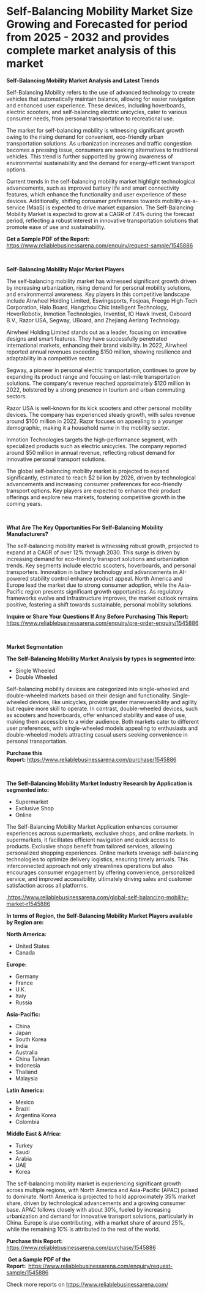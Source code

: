 <p><h1>Self-Balancing Mobility Market Size Growing and Forecasted for period from 2025 - 2032 and provides complete market analysis of this market</h1></p><p><strong>Self-Balancing Mobility Market Analysis and Latest Trends</strong></p>
<p><p>Self-Balancing Mobility refers to the use of advanced technology to create vehicles that automatically maintain balance, allowing for easier navigation and enhanced user experience. These devices, including hoverboards, electric scooters, and self-balancing electric unicycles, cater to various consumer needs, from personal transportation to recreational use.</p><p>The market for self-balancing mobility is witnessing significant growth owing to the rising demand for convenient, eco-friendly urban transportation solutions. As urbanization increases and traffic congestion becomes a pressing issue, consumers are seeking alternatives to traditional vehicles. This trend is further supported by growing awareness of environmental sustainability and the demand for energy-efficient transport options.</p><p>Current trends in the self-balancing mobility market highlight technological advancements, such as improved battery life and smart connectivity features, which enhance the functionality and user experience of these devices. Additionally, shifting consumer preferences towards mobility-as-a-service (MaaS) is expected to drive market expansion. The Self-Balancing Mobility Market is expected to grow at a CAGR of 7.4% during the forecast period, reflecting a robust interest in innovative transportation solutions that promote ease of use and sustainability.</p></p>
<p><strong>Get a Sample PDF of the Report:&nbsp;</strong> <a href="https://www.reliablebusinessarena.com/enquiry/request-sample/1545886?utm_campaign=3533&utm_medium=2&utm_source=Github&utm_content=ia&utm_term=30032025&utm_id=self-balancing-mobility">https://www.reliablebusinessarena.com/enquiry/request-sample/1545886</a></p>
<p>&nbsp;</p>
<p><strong>Self-Balancing Mobility Major Market Players</strong></p>
<p><p>The self-balancing mobility market has witnessed significant growth driven by increasing urbanization, rising demand for personal mobility solutions, and environmental awareness. Key players in this competitive landscape include Airwheel Holding Limited, Eswingsports, Fosjoas, Freego High-Tech Corporation, Halo Board, Hangzhou Chic Intelligent Technology, HoverRobotix, Inmotion Technologies, Inventist, IO Hawk Invest, Oxboard B.V., Razor USA, Segway, UBoard, and Zhejiang Aerlang Technology.</p><p>Airwheel Holding Limited stands out as a leader, focusing on innovative designs and smart features. They have successfully penetrated international markets, enhancing their brand visibility. In 2022, Airwheel reported annual revenues exceeding $150 million, showing resilience and adaptability in a competitive sector.</p><p>Segway, a pioneer in personal electric transportation, continues to grow by expanding its product range and focusing on last-mile transportation solutions. The company's revenue reached approximately $120 million in 2022, bolstered by a strong presence in tourism and urban commuting sectors.</p><p>Razor USA is well-known for its kick scooters and other personal mobility devices. The company has experienced steady growth, with sales revenue around $100 million in 2022. Razor focuses on appealing to a younger demographic, making it a household name in the mobility sector.</p><p>Inmotion Technologies targets the high-performance segment, with specialized products such as electric unicycles. The company reported around $50 million in annual revenue, reflecting robust demand for innovative personal transport solutions.</p><p>The global self-balancing mobility market is projected to expand significantly, estimated to reach $2 billion by 2026, driven by technological advancements and increasing consumer preferences for eco-friendly transport options. Key players are expected to enhance their product offerings and explore new markets, fostering competitive growth in the coming years.</p></p>
<p>&nbsp;</p>
<p><strong>What Are The Key Opportunities For Self-Balancing Mobility Manufacturers?</strong></p>
<p><p>The self-balancing mobility market is witnessing robust growth, projected to expand at a CAGR of over 12% through 2030. This surge is driven by increasing demand for eco-friendly transport solutions and urbanization trends. Key segments include electric scooters, hoverboards, and personal transporters. Innovation in battery technology and advancements in AI-powered stability control enhance product appeal. North America and Europe lead the market due to strong consumer adoption, while the Asia-Pacific region presents significant growth opportunities. As regulatory frameworks evolve and infrastructure improves, the market outlook remains positive, fostering a shift towards sustainable, personal mobility solutions.</p></p>
<p><strong>Inquire or Share Your Questions If Any Before Purchasing This Report:</strong> <a href="https://www.reliablebusinessarena.com/enquiry/pre-order-enquiry/1545886?utm_campaign=3533&utm_medium=2&utm_source=Github&utm_content=ia&utm_term=30032025&utm_id=self-balancing-mobility">https://www.reliablebusinessarena.com/enquiry/pre-order-enquiry/1545886</a></p>
<p>&nbsp;</p>
<p><strong>Market Segmentation</strong></p>
<p><strong>The Self-Balancing Mobility Market Analysis by types is segmented into:</strong></p>
<p><ul><li>Single Wheeled</li><li>Double Wheeled</li></ul></p>
<p><p>Self-balancing mobility devices are categorized into single-wheeled and double-wheeled markets based on their design and functionality. Single-wheeled devices, like unicycles, provide greater maneuverability and agility but require more skill to operate. In contrast, double-wheeled devices, such as scooters and hoverboards, offer enhanced stability and ease of use, making them accessible to a wider audience. Both markets cater to different user preferences, with single-wheeled models appealing to enthusiasts and double-wheeled models attracting casual users seeking convenience in personal transportation.</p></p>
<p><strong>Purchase this Report:&nbsp;</strong><a href="https://www.reliablebusinessarena.com/purchase/1545886?utm_campaign=3533&utm_medium=2&utm_source=Github&utm_content=ia&utm_term=30032025&utm_id=self-balancing-mobility">https://www.reliablebusinessarena.com/purchase/1545886</a></p>
<p>&nbsp;</p>
<p><strong>The Self-Balancing Mobility Market Industry Research by Application is segmented into:</strong></p>
<p><ul><li>Supermarket</li><li>Exclusive Shop</li><li>Online</li></ul></p>
<p><p>The Self-Balancing Mobility Market Application enhances consumer experiences across supermarkets, exclusive shops, and online markets. In supermarkets, it facilitates efficient navigation and quick access to products. Exclusive shops benefit from tailored services, allowing personalized shopping experiences. Online markets leverage self-balancing technologies to optimize delivery logistics, ensuring timely arrivals. This interconnected approach not only streamlines operations but also encourages consumer engagement by offering convenience, personalized service, and improved accessibility, ultimately driving sales and customer satisfaction across all platforms.</p></p>
<p><a href="https://www.reliablebusinessarena.com/global-self-balancing-mobility-market-r1545886?utm_campaign=3533&utm_medium=2&utm_source=Github&utm_content=ia&utm_term=30032025&utm_id=self-balancing-mobility">&nbsp;https://www.reliablebusinessarena.com/global-self-balancing-mobility-market-r1545886</a></p>
<p><strong>In terms of Region, the Self-Balancing Mobility Market Players available by Region are:</strong></p>
<p>
    <p> <strong> North America: </strong>
        <ul>
            <li>United States</li>
            <li>Canada</li>
        </ul>
        </p> 
    <p> <strong> Europe: </strong>
        <ul>
            <li>Germany</li>
            <li>France</li>
            <li>U.K.</li>
            <li>Italy</li>
            <li>Russia</li>
        </ul>
        </p> 
    <p> <strong> Asia-Pacific: </strong>
        <ul>
            <li>China</li>
            <li>Japan</li>
            <li>South Korea</li>
            <li>India</li>
            <li>Australia</li>
            <li>China Taiwan</li>
            <li>Indonesia</li>
            <li>Thailand</li>
            <li>Malaysia</li>
        </ul>
        </p> 
    <p> <strong> Latin America: </strong>
        <ul>
            <li>Mexico</li>
            <li>Brazil</li>
            <li>Argentina Korea</li>
            <li>Colombia</li>
        </ul>
        </p> 
    <p> <strong> Middle East & Africa: </strong>
        <ul>
            <li>Turkey</li>
            <li>Saudi</li>
            <li>Arabia</li>
            <li>UAE</li>
            <li>Korea</li>
        </ul>
    </p>
    </p>
<p><p>The self-balancing mobility market is experiencing significant growth across multiple regions, with North America and Asia-Pacific (APAC) poised to dominate. North America is projected to hold approximately 35% market share, driven by technological advancements and a growing consumer base. APAC follows closely with about 30%, fueled by increasing urbanization and demand for innovative transport solutions, particularly in China. Europe is also contributing, with a market share of around 25%, while the remaining 10% is attributed to the rest of the world.</p></p>
<p><strong>Purchase this Report: </strong><a href="https://www.reliablebusinessarena.com/purchase/1545886?utm_campaign=3533&utm_medium=2&utm_source=Github&utm_content=ia&utm_term=30032025&utm_id=self-balancing-mobility">https://www.reliablebusinessarena.com/purchase/1545886</a></p>
<p>&nbsp;<strong>Get a Sample PDF of the Report:&nbsp;&nbsp;</strong><a href="https://www.reliablebusinessarena.com/enquiry/request-sample/1545886?utm_campaign=3533&utm_medium=2&utm_source=Github&utm_content=ia&utm_term=30032025&utm_id=self-balancing-mobility">https://www.reliablebusinessarena.com/enquiry/request-sample/1545886</a></p>
<p><strong></strong></p>
<p>Check more reports on <a href="https://www.reliablebusinessarena.com/?utm_campaign=3533&utm_medium=2&utm_source=Github&utm_content=ia&utm_term=30032025&utm_id=self-balancing-mobility">https://www.reliablebusinessarena.com/</a></p>